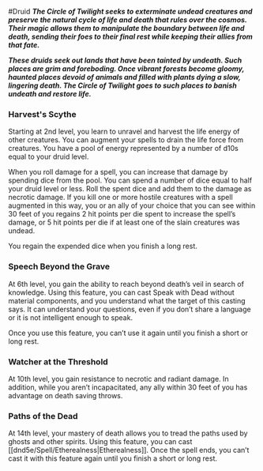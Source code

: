 #Druid
***The Circle of Twilight seeks to exterminate undead creatures and preserve the natural cycle of life and death that rules over the cosmos. Their magic allows them to manipulate the boundary between life and death, sending their foes to their final rest while keeping their allies from that fate.***

***These druids seek out lands that have been tainted by undeath. Such places are grim and foreboding. Once vibrant forests become gloomy, haunted places devoid of animals and filled with plants dying a slow, lingering death. The Circle of Twilight goes to such places to banish undeath and restore life.***

### Harvest's Scythe
Starting at 2nd level, you learn to unravel and harvest the life energy of other creatures. You can augment your spells to drain the life force from creatures. You have a pool of energy represented by a number of d10s equal to your druid level.

When you roll damage for a spell, you can increase that damage by spending dice from the pool. You can spend a number of dice equal to half your druid level or less. Roll the spent dice and add them to the damage as necrotic damage. If you kill one or more hostile creatures with a spell augmented in this way, you or an ally of your choice that you can see within 30 feet of you regains 2 hit points per die spent to increase the spell’s damage, or 5 hit points per die if at least one of the slain creatures was undead.

You regain the expended dice when you finish a long rest.

### Speech Beyond the Grave
At 6th level, you gain the ability to reach beyond death’s veil in search of knowledge. Using this feature, you can cast Speak with Dead without material components, and you understand what the target of this casting says. It can understand your questions, even if you don’t share a language or it is not intelligent enough to speak.

Once you use this feature, you can’t use it again until you finish a short or long rest.

### Watcher at the Threshold
At 10th level, you gain resistance to necrotic and radiant damage. In addition, while you aren’t incapacitated, any ally within 30 feet of you has advantage on death saving throws.

### Paths of the Dead
At 14th level, your mastery of death allows you to tread the paths used by ghosts and other spirits. Using this feature, you can cast [[dnd5e/Spell/Etherealness\|Etherealness]]. Once the spell ends, you can’t cast it with this feature again until you finish a short or long rest.